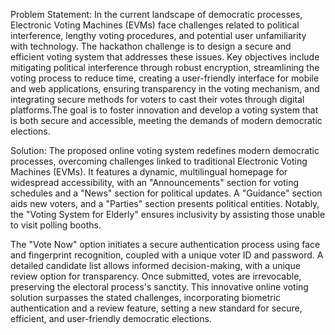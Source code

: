 Problem Statement:
In the current landscape of democratic processes, Electronic Voting Machines (EVMs) face challenges related to political interference, lengthy voting procedures, and potential user unfamiliarity with technology. The hackathon challenge is to design a secure and efficient voting system that addresses these issues. Key objectives include mitigating political interference through robust encryption, streamlining the voting process to reduce time, creating a user-friendly interface for mobile and web applications, ensuring transparency in the voting mechanism, and integrating secure methods for voters to cast their votes through digital platforms.The goal is to foster innovation and develop a voting system that is both secure and accessible, meeting the demands of modern democratic elections.

Solution:
The proposed online voting system redefines modern democratic processes, overcoming challenges linked to traditional Electronic Voting Machines (EVMs). It features a dynamic, multilingual homepage for widespread accessibility, with an "Announcements" section for voting schedules and a "News" section for political updates. A "Guidance" section aids new voters, and a "Parties" section presents political entities. Notably, the "Voting System for Elderly" ensures inclusivity by assisting those unable to visit polling booths.

The "Vote Now" option initiates a secure authentication process using face and fingerprint recognition, coupled with a unique voter ID and password. A detailed candidate list allows informed decision-making, with a unique review option for transparency. Once submitted, votes are irrevocable, preserving the electoral process's sanctity. This innovative online voting solution surpasses the stated challenges, incorporating biometric authentication and a review feature, setting a new standard for secure, efficient, and user-friendly democratic elections.
